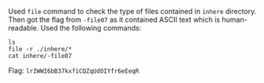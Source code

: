 Used `file` command to check the type of files contained in `inhere` directory. Then got the flag from `-file07` as it contained ASCII text which is human-readable. Used the following commands:
```
ls
file -r ./inhere/*
cat inhere/-file07
```

Flag: `lrIWWI6bB37kxfiCQZqUdOIYfr6eEeqR`
